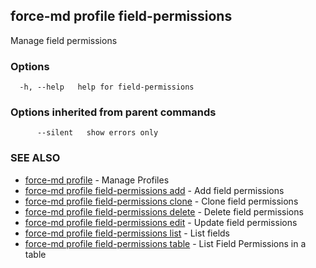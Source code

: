 ## force-md profile field-permissions

Manage field permissions

### Options

```
  -h, --help   help for field-permissions
```

### Options inherited from parent commands

```
      --silent   show errors only
```

### SEE ALSO

* [force-md profile](force-md_profile.md)	 - Manage Profiles
* [force-md profile field-permissions add](force-md_profile_field-permissions_add.md)	 - Add field permissions
* [force-md profile field-permissions clone](force-md_profile_field-permissions_clone.md)	 - Clone field permissions
* [force-md profile field-permissions delete](force-md_profile_field-permissions_delete.md)	 - Delete field permissions
* [force-md profile field-permissions edit](force-md_profile_field-permissions_edit.md)	 - Update field permissions
* [force-md profile field-permissions list](force-md_profile_field-permissions_list.md)	 - List fields
* [force-md profile field-permissions table](force-md_profile_field-permissions_table.md)	 - List Field Permissions in a table


